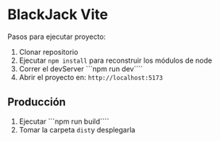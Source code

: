 # BlackJack Vite

Pasos para ejecutar proyecto:

1. Clonar repositorio
2. Ejecutar ```npm install``` para reconstruir los módulos de node
3. Correr el devServer ```npm run dev````
4. Abrir el proyecto en: ```http://localhost:5173```

## Producción

1. Ejecutar ```npm run build````
2. Tomar la carpeta ```dist```y desplegarla